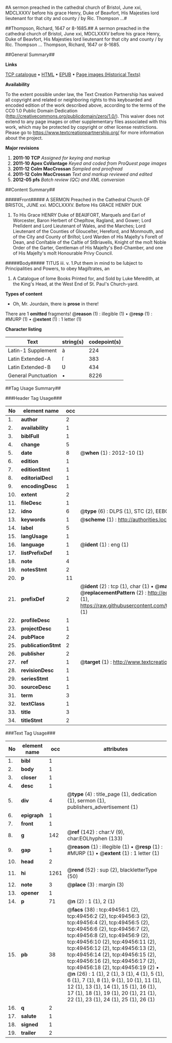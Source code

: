 #A sermon preached in the cathedral church of Bristol, June xxi, MDCLXXXV before his grace Henry, Duke of Beavfort, His Majesties lord lieutenant for that city and county / by Ric. Thompson ...#

##Thompson, Richard, 1647 or 8-1685.##
A sermon preached in the cathedral church of Bristol, June xxi, MDCLXXXV before his grace Henry, Duke of Beavfort, His Majesties lord lieutenant for that city and county / by Ric. Thompson ...
Thompson, Richard, 1647 or 8-1685.

##General Summary##

**Links**

[TCP catalogue](http://www.ota.ox.ac.uk/tcp/)  • 
[HTML](http://tei.it.ox.ac.uk/tcp/Texts-HTML/free/A62/A62420.html)  • 
[EPUB](http://tei.it.ox.ac.uk/tcp/Texts-EPUB/free/A62/A62420.epub) • 
[Page images (Historical Texts)](https://historicaltexts.jisc.ac.uk/eebo-11806516e)

**Availability**

To the extent possible under law, the Text Creation Partnership has waived all copyright and related or neighboring rights to this keyboarded and encoded edition of the work described above, according to the terms of the CC0 1.0 Public Domain Dedication (http://creativecommons.org/publicdomain/zero/1.0/). This waiver does not extend to any page images or other supplementary files associated with this work, which may be protected by copyright or other license restrictions. Please go to https://www.textcreationpartnership.org/ for more information about the project.

**Major revisions**

1. __2011-10__ __TCP__ *Assigned for keying and markup*
1. __2011-10__ __Apex CoVantage__ *Keyed and coded from ProQuest page images*
1. __2011-12__ __Colm MacCrossan__ *Sampled and proofread*
1. __2011-12__ __Colm MacCrossan__ *Text and markup reviewed and edited*
1. __2012-05__ __pfs__ *Batch review (QC) and XML conversion*

##Content Summary##

#####Front#####
A SERMON Preached in the Cathedral Church OF BRISTOL, JUNE xxi. MDCLXXXV. Before His GRACE HENRY DUK
1. To His Grace HENRY Duke of BEAƲFORT, Marqueſs and Earl of Worcester, Baron Herbert of Chepſtow, Ragland, and Gower; Lord Preſident and Lord Lieutenant of Wales, and the Marches; Lord Lieutenant of the Counties of Glouceſter, Hereford, and Monmouth, and of the City and County of Briſtol; Lord Warden of His Majeſty's Foreſt of Dean, and Conſtable of the Caſtle of StBriavells, Knight of the moſt Noble Order of the Garter, Gentleman of His Majeſty's Bed-Chamber, and one of His Majeſty's moſt Honourable Privy Council.

#####Body#####
TITUS iii. v. 1.Put them in mind to be ſubject to Principalities and Powers, to obey Magiſtrates, an
1. A Catalogue of ſome Books Printed for, and Sold by Luke Meredith, at the King's Head, at the West End of St. Paul's Church-yard.

**Types of content**

  * Oh, Mr. Jourdain, there is **prose** in there!

There are 1 **omitted** fragments! 
 @__reason__ (1) : illegible (1)  •  @__resp__ (1) : #MURP (1)  •  @__extent__ (1) : 1 letter (1)

**Character listing**


|Text|string(s)|codepoint(s)|
|---|---|---|
|Latin-1 Supplement|à|224|
|Latin Extended-A|ſ|383|
|Latin Extended-B|Ʋ|434|
|General Punctuation|•|8226|

##Tag Usage Summary##

###Header Tag Usage###

|No|element name|occ|attributes|
|---|---|---|---|
|1.|__author__|2||
|2.|__availability__|1||
|3.|__biblFull__|1||
|4.|__change__|5||
|5.|__date__|8| @__when__ (1) : 2012-10 (1)|
|6.|__edition__|1||
|7.|__editionStmt__|1||
|8.|__editorialDecl__|1||
|9.|__encodingDesc__|1||
|10.|__extent__|2||
|11.|__fileDesc__|1||
|12.|__idno__|6| @__type__ (6) : DLPS (1), STC (2), EEBO-CITATION (1), OCLC (1), VID (1)|
|13.|__keywords__|1| @__scheme__ (1) : http://authorities.loc.gov/ (1)|
|14.|__label__|5||
|15.|__langUsage__|1||
|16.|__language__|1| @__ident__ (1) : eng (1)|
|17.|__listPrefixDef__|1||
|18.|__note__|4||
|19.|__notesStmt__|2||
|20.|__p__|11||
|21.|__prefixDef__|2| @__ident__ (2) : tcp (1), char (1)  •  @__matchPattern__ (2) : ([0-9\-]+):([0-9IVX]+) (1), (.+) (1)  •  @__replacementPattern__ (2) : http://eebo.chadwyck.com/downloadtiff?vid=$1&page=$2 (1), https://raw.githubusercontent.com/textcreationpartnership/Texts/master/tcpchars.xml#$1 (1)|
|22.|__profileDesc__|1||
|23.|__projectDesc__|1||
|24.|__pubPlace__|2||
|25.|__publicationStmt__|2||
|26.|__publisher__|2||
|27.|__ref__|1| @__target__ (1) : http://www.textcreationpartnership.org/docs/. (1)|
|28.|__revisionDesc__|1||
|29.|__seriesStmt__|1||
|30.|__sourceDesc__|1||
|31.|__term__|3||
|32.|__textClass__|1||
|33.|__title__|3||
|34.|__titleStmt__|2||


###Text Tag Usage###

|No|element name|occ|attributes|
|---|---|---|---|
|1.|__bibl__|1||
|2.|__body__|1||
|3.|__closer__|1||
|4.|__desc__|1||
|5.|__div__|4| @__type__ (4) : title_page (1), dedication (1), sermon (1), publishers_advertisement (1)|
|6.|__epigraph__|1||
|7.|__front__|1||
|8.|__g__|142| @__ref__ (142) : char:V (9), char:EOLhyphen (133)|
|9.|__gap__|1| @__reason__ (1) : illegible (1)  •  @__resp__ (1) : #MURP (1)  •  @__extent__ (1) : 1 letter (1)|
|10.|__head__|2||
|11.|__hi__|1261| @__rend__ (52) : sup (2), blackletterType (50)|
|12.|__note__|3| @__place__ (3) : margin (3)|
|13.|__opener__|1||
|14.|__p__|71| @__n__ (2) : 1 (1), 2 (1)|
|15.|__pb__|38| @__facs__ (38) : tcp:49456:1 (2), tcp:49456:2 (2), tcp:49456:3 (2), tcp:49456:4 (2), tcp:49456:5 (2), tcp:49456:6 (2), tcp:49456:7 (2), tcp:49456:8 (2), tcp:49456:9 (2), tcp:49456:10 (2), tcp:49456:11 (2), tcp:49456:12 (2), tcp:49456:13 (2), tcp:49456:14 (2), tcp:49456:15 (2), tcp:49456:16 (2), tcp:49456:17 (2), tcp:49456:18 (2), tcp:49456:19 (2)  •  @__n__ (26) : 1 (1), 2 (1), 3 (1), 4 (1), 5 (1), 6 (1), 7 (1), 8 (1), 9 (1), 10 (1), 11 (1), 12 (1), 13 (1), 14 (1), 15 (1), 16 (1), 17 (1), 18 (1), 19 (1), 20 (1), 21 (1), 22 (1), 23 (1), 24 (1), 25 (1), 26 (1)|
|16.|__q__|2||
|17.|__salute__|1||
|18.|__signed__|1||
|19.|__trailer__|2||
